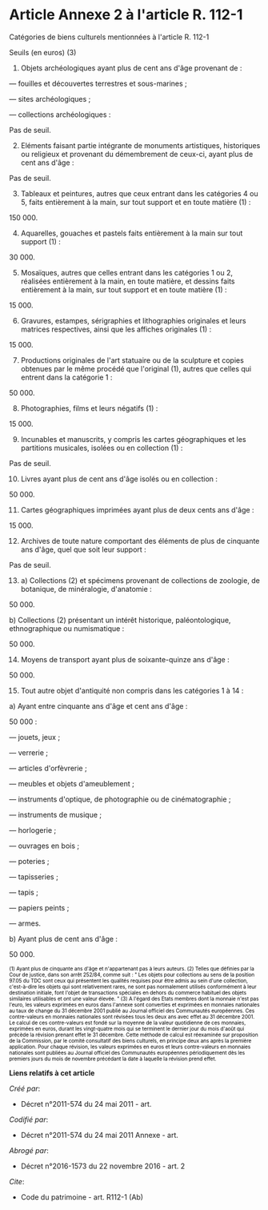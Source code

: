 # Article Annexe 2 à l'article R. 112-1

Catégories de biens culturels mentionnées à l'article R. 112-1

Seuils (en euros) (3) 

1. Objets archéologiques ayant plus de cent ans d'âge provenant de : 

― fouilles et découvertes terrestres et sous-marines ; 

― sites archéologiques ; 

― collections archéologiques : 

Pas de seuil. 

2. Eléments faisant partie intégrante de monuments artistiques, historiques ou religieux et provenant du démembrement de
ceux-ci, ayant plus de cent ans d'âge : 

Pas de seuil. 

3. Tableaux et peintures, autres que ceux entrant dans les catégories 4 ou 5, faits entièrement à la main, sur tout support
et en toute matière (1) : 

150 000.

4. Aquarelles, gouaches et pastels faits entièrement à la main sur tout support (1) : 

30 000.

5. Mosaïques, autres que celles entrant dans les catégories 1 ou 2, réalisées entièrement à la main, en toute matière, et
dessins faits entièrement à la main, sur tout support et en toute matière (1) : 

15 000.

6. Gravures, estampes, sérigraphies et lithographies originales et leurs matrices respectives, ainsi que les affiches
originales (1) : 

15 000.

7. Productions originales de l'art statuaire ou de la sculpture et copies obtenues par le même procédé que l'original (1),
autres que celles qui entrent dans la catégorie 1 : 

50 000.

8. Photographies, films et leurs négatifs (1) : 

15 000.

9. Incunables et manuscrits, y compris les cartes géographiques et les partitions musicales, isolées ou en collection (1) : 

Pas de seuil. 

10. Livres ayant plus de cent ans d'âge isolés ou en collection : 

50 000.

11. Cartes géographiques imprimées ayant plus de deux cents ans d'âge : 

15 000.

12. Archives de toute nature comportant des éléments de plus de cinquante ans d'âge, quel que soit leur support : 

Pas de seuil. 

13. a) Collections (2) et spécimens provenant de collections de zoologie, de botanique, de minéralogie, d'anatomie : 

50 000. 

b) Collections (2) présentant un intérêt historique, paléontologique, ethnographique ou numismatique : 

50 000.

14. Moyens de transport ayant plus de soixante-quinze ans d'âge : 

50 000.

15. Tout autre objet d'antiquité non compris dans les catégories 1 à 14 : 

a) Ayant entre cinquante ans d'âge et cent ans d'âge : 

50 000 : 

― jouets, jeux ; 

― verrerie ; 

― articles d'orfèvrerie ; 

― meubles et objets d'ameublement ; 

― instruments d'optique, de photographie ou de cinématographie ; 

― instruments de musique ; 

― horlogerie ; 

― ouvrages en bois ; 

― poteries ; 

― tapisseries ; 

― tapis ; 

― papiers peints ; 

― armes. 

b) Ayant plus de cent ans d'âge : 

50 000. 

<font size="1" color="#808080">
  <font size="1" color="#000000">(1) Ayant plus de cinquante ans d'âge et n'appartenant pas à leurs auteurs. (2) Telles que
définies par la Cour de justice, dans son arrêt 252/84, comme suit : " Les objets pour collections au sens de la position
97.05 du TDC sont ceux qui présentent les qualités requises pour être admis au sein d'une collection, c'est-à-dire les objets
qui sont relativement rares, ne sont pas normalement utilisés conformément à leur destination initiale, font l'objet de
transactions spéciales en dehors du commerce habituel des objets similaires utilisables et ont une valeur élevée. " (3) A
l'égard des Etats membres dont la monnaie n'est pas l'euro, les valeurs exprimées en euros dans l'annexe sont converties et
exprimées en monnaies nationales au taux de change du 31 décembre 2001 publié au Journal officiel des Communautés
européennes. Ces contre-valeurs en monnaies nationales sont révisées tous les deux ans avec effet au 31 décembre 2001. Le
calcul de ces contre-valeurs est fondé sur la moyenne de la valeur quotidienne de ces monnaies, exprimées en euros, durant
les vingt-quatre mois qui se terminent le dernier jour du mois d'août qui précède la révision prenant effet le 31 décembre.
Cette méthode de calcul est réexaminée sur proposition de la Commission, par le comité consultatif des biens culturels, en
principe deux ans après la première application. Pour chaque révision, les valeurs exprimées en euros et leurs contre-valeurs
en monnaies nationales sont publiées au Journal officiel des Communautés européennes périodiquement dès les premiers jours du
mois de novembre précédant la date à laquelle la révision prend effet.</font>
</font>

**Liens relatifs à cet article**

_Créé par_:

  - Décret n°2011-574 du 24 mai 2011  - art.

_Codifié par_:

  - Décret n°2011-574 du 24 mai 2011 Annexe - art.

_Abrogé par_:

  - Décret n°2016-1573 du 22 novembre 2016 - art. 2

_Cite_:

  - Code du patrimoine - art. R112-1 (Ab)
